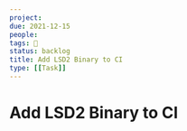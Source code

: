 ```yaml
---
project:
due: 2021-12-15
people:
tags: 🚂
status: backlog
title: Add LSD2 Binary to CI
type: [[Task]]
---
```


# Add LSD2 Binary to CI